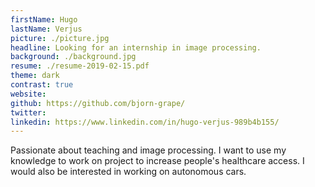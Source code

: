 ```yaml
---
firstName: Hugo
lastName: Verjus
picture: ./picture.jpg
headline: Looking for an internship in image processing.
background: ./background.jpg
resume: ./resume-2019-02-15.pdf
theme: dark
contrast: true
website:
github: https://github.com/bjorn-grape/
twitter:
linkedin: https://www.linkedin.com/in/hugo-verjus-989b4b155/
---
```


Passionate about teaching and image processing. I want to use my knowledge
to work on project to increase people's healthcare access. I would also be
interested in working on autonomous cars.
